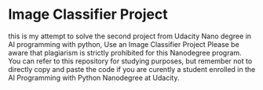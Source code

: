 # Image Classifier Project
this is my attempt to solve the second project from Udacity Nano degree in AI programming with python, Use an Image Classifier Project
Please be aware that plagiarism is strictly prohibited for this Nanodegree program. You can refer to this repository for studying purposes, but remember not to directly copy and paste the code if you are curently a student enrolled in the AI Programming with Python Nanodegree at Udacity.
